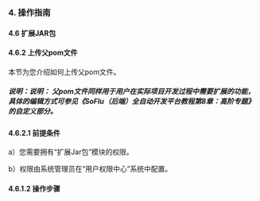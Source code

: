 ### 4. 操作指南

#### 4.6 扩展JAR包

#### 4.6.2 上传父pom文件

本节为您介绍如何上传父pom文件。

##### 说明：说明： 父pom文件同样用于用户在实际项目开发过程中需要扩展的功能，具体的编辑方式可参见《SoFlu（后端）全自动开发平台教程第8章：高阶专题》的自定义部分。

#### 4.6.2.1 前提条件

a）您需要拥有“扩展Jar包”模块的权限。

b）权限由系统管理员在“用户权限中心”系统中配置。

#### 4.6.1.2 操作步骤


